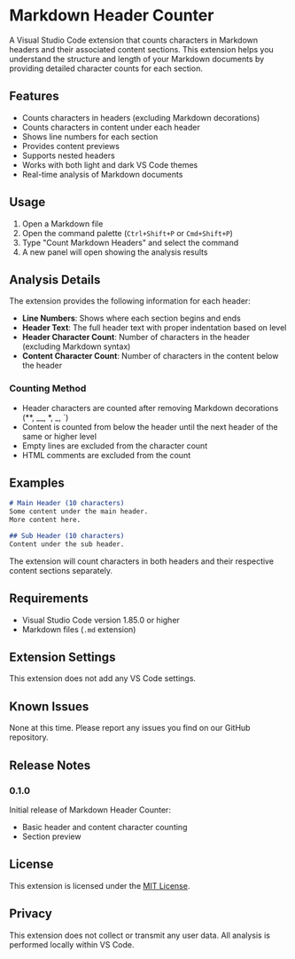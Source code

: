 # Markdown Header Counter

A Visual Studio Code extension that counts characters in Markdown headers and their associated content sections. This extension helps you understand the structure and length of your Markdown documents by providing detailed character counts for each section.

## Features

- Counts characters in headers (excluding Markdown decorations)
- Counts characters in content under each header
- Shows line numbers for each section
- Provides content previews
- Supports nested headers
- Works with both light and dark VS Code themes
- Real-time analysis of Markdown documents

## Usage

1. Open a Markdown file
2. Open the command palette (`Ctrl+Shift+P` or `Cmd+Shift+P`)
3. Type "Count Markdown Headers" and select the command
4. A new panel will open showing the analysis results

## Analysis Details

The extension provides the following information for each header:

- **Line Numbers**: Shows where each section begins and ends
- **Header Text**: The full header text with proper indentation based on level
- **Header Character Count**: Number of characters in the header (excluding Markdown syntax)
- **Content Character Count**: Number of characters in the content below the header

### Counting Method

- Header characters are counted after removing Markdown decorations (**, __, *, _, `)
- Content is counted from below the header until the next header of the same or higher level
- Empty lines are excluded from the character count
- HTML comments are excluded from the count

## Examples

```markdown
# Main Header (10 characters)
Some content under the main header.
More content here.

## Sub Header (10 characters)
Content under the sub header.
```

The extension will count characters in both headers and their respective content sections separately.

## Requirements

- Visual Studio Code version 1.85.0 or higher
- Markdown files (`.md` extension)

## Extension Settings

This extension does not add any VS Code settings.

## Known Issues

None at this time. Please report any issues you find on our GitHub repository.

## Release Notes

### 0.1.0

Initial release of Markdown Header Counter:
- Basic header and content character counting
- Section preview

## License

This extension is licensed under the [MIT License](LICENSE).

## Privacy

This extension does not collect or transmit any user data. All analysis is performed locally within VS Code.

